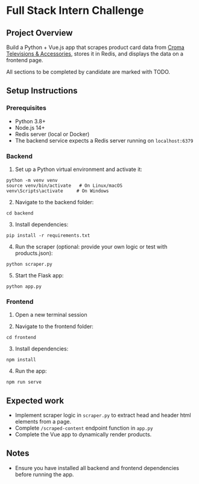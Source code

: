 # Full Stack Intern Challenge

## Project Overview

Build a Python + Vue.js app that scrapes product card data from [Croma Televisions & Accessories](https://www.croma.com/televisions-accessories/c/997), stores it in Redis, and displays the data on a frontend page.

All sections to be completed by candidate are marked with TODO.

## Setup Instructions

### Prerequisites
- Python 3.8+
- Node.js 14+
- Redis server (local or Docker)
- The backend service expects a Redis server running on `localhost:6379`

### Backend

1. Set up a Python virtual environment and activate it:
```
python -m venv venv
source venv/bin/activate   # On Linux/macOS
venv\Scripts\activate     # On Windows
```
2. Navigate to the backend folder:
```
cd backend
```
3. Install dependencies:
```
pip install -r requirements.txt
```
4. Run the scraper (optional: provide your own logic or test with products.json):
```
python scraper.py
```
5. Start the Flask app:
```
python app.py
```

### Frontend

1. Open a new terminal session

2. Navigate to the frontend folder:
```
cd frontend
```
3. Install dependencies:
```
npm install
```
4. Run the app:
```
npm run serve
```

## Expected work
- Implement scraper logic in `scraper.py` to extract head and header html elements from a page.
- Complete `/scraped-content` endpoint function in `app.py`
- Complete the Vue app to dynamically render products.

## Notes
- Ensure you have installed all backend and frontend dependencies before running the app.